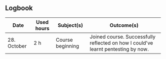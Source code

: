 ## Logbook 
| Date | Used hours | Subject(s) | Outcome(s)
| --- | --- | --- | --- |  
| 28. October | 2 h | Course beginning | Joined course. Successfully reflected on how I could've learnt pentesting by now. | 
